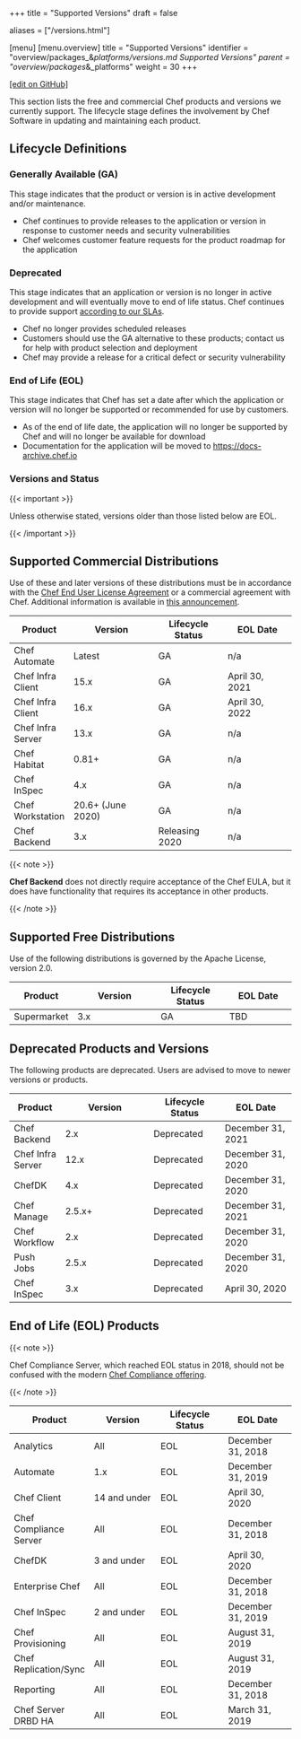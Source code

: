 +++
title = "Supported Versions"
draft = false

aliases = ["/versions.html"]

[menu]
  [menu.overview]
    title = "Supported Versions"
    identifier = "overview/packages_&_platforms/versions.md Supported Versions"
    parent = "overview/packages_&_platforms"
    weight = 30
+++

[\[edit on GitHub\]](https://github.com/chef/chef-web-docs/blob/master/content/versions.md)

This section lists the free and commercial Chef products and versions we
currently support. The lifecycle stage defines the involvement by Chef
Software in updating and maintaining each product.

## Lifecycle Definitions

### Generally Available (GA)

This stage indicates that the product or version is in active
development and/or maintenance.

-   Chef continues to provide releases to the application or version in
    response to customer needs and security vulnerabilities
-   Chef welcomes customer feature requests for the product roadmap for
    the application

### Deprecated

This stage indicates that an application or version is no longer in
active development and will eventually move to end of life status. Chef
continues to provide support [according to our
SLAs](https://www.chef.io/service-level-agreement/).

-   Chef no longer provides scheduled releases
-   Customers should use the GA alternative to these products; contact
    us for help with product selection and deployment
-   Chef may provide a release for a critical defect or security
    vulnerability

### End of Life (EOL)

This stage indicates that Chef has set a date after which the
application or version will no longer be supported or recommended for
use by customers.

-   As of the end of life date, the application will no longer be
    supported by Chef and will no longer be available for download
-   Documentation for the application will be moved to
    <https://docs-archive.chef.io>

### Versions and Status

{{< important >}}

Unless otherwise stated, versions older than those listed below are EOL.

{{< /important >}}

## Supported Commercial Distributions

Use of these and later versions of these distributions must be in
accordance with the [Chef End User License
Agreement](https://www.chef.io/end-user-license-agreement/) or a
commercial agreement with Chef. Additional information is available in
[this
announcement](https://blog.chef.io/2019/04/02/chef-software-announces-the-enterprise-automation-stack/).

<table>
<colgroup>
<col style="width: 18%" />
<col style="width: 31%" />
<col style="width: 25%" />
<col style="width: 25%" />
</colgroup>
<thead>
<tr class="header">
<th>Product</th>
<th>Version</th>
<th>Lifecycle Status</th>
<th>EOL Date</th>
</tr>
</thead>
<tbody>
<tr class="odd">
<td>Chef Automate</td>
<td>Latest</td>
<td>GA</td>
<td>n/a</td>
</tr>
<tr class="even">
<td>Chef Infra Client</td>
<td>15.x</td>
<td>GA</td>
<td>April 30, 2021</td>
</tr>
<tr class="odd">
<td>Chef Infra Client</td>
<td>16.x</td>
<td>GA</td>
<td>April 30, 2022</td>
</tr>
<tr class="even">
<td>Chef Infra Server</td>
<td>13.x</td>
<td>GA</td>
<td>n/a</td>
</tr>
<tr class="odd">
<td>Chef Habitat</td>
<td>0.81+</td>
<td>GA</td>
<td>n/a</td>
</tr>
<tr class="even">
<td>Chef InSpec</td>
<td>4.x</td>
<td>GA</td>
<td>n/a</td>
</tr>
<tr class="odd">
<td>Chef Workstation</td>
<td>20.6+ (June 2020)</td>
<td>GA</td>
<td>n/a</td>
</tr>
<tr class="odd">
<td>Chef Backend</td>
<td>3.x</td>
<td>Releasing 2020</td>
<td>n/a</td>
</tr>
</tbody>
</table>

{{< note >}}

**Chef Backend** does not directly require acceptance of the Chef
EULA, but it does have functionality that requires its acceptance in other
products.

{{< /note >}}

## Supported Free Distributions

Use of the following distributions is governed by the Apache License,
version 2.0.

<table>
<colgroup>
<col style="width: 18%" />
<col style="width: 31%" />
<col style="width: 25%" />
<col style="width: 25%" />
</colgroup>
<thead>
<tr class="header">
<th>Product</th>
<th>Version</th>
<th>Lifecycle Status</th>
<th>EOL Date</th>
</tr>
</thead>
<tbody>
<tr class="even">
<td>Supermarket</td>
<td>3.x</td>
<td>GA</td>
<td>TBD</td>
</tr>
</tbody>
</table>

## Deprecated Products and Versions

The following products are deprecated. Users are advised to move to
newer versions or products.

<table>
<colgroup>
<col style="width: 18%" />
<col style="width: 31%" />
<col style="width: 25%" />
<col style="width: 25%" />
</colgroup>
<thead>
<tr class="header">
<th>Product</th>
<th>Version</th>
<th>Lifecycle Status</th>
<th>EOL Date</th>
</tr>
</thead>
<tbody>
<tr class="odd">
<td>Chef Backend</td>
<td>2.x</td>
<td>Deprecated</td>
<td>December 31, 2021</td>
</tr>
<tr class="even">
<td>Chef Infra Server</td>
<td>12.x</td>
<td>Deprecated</td>
<td>December 31, 2020</td>
</tr>
<tr class="odd">
<td>ChefDK</td>
<td>4.x</td>
<td>Deprecated</td>
<td>December 31, 2020</td>
</tr>
<tr class="even">
<td>Chef Manage</td>
<td>2.5.x+</td>
<td>Deprecated</td>
<td>December 31, 2021</td>
</tr>
<tr class="odd">
<td>Chef Workflow</td>
<td>2.x</td>
<td>Deprecated</td>
<td>December 31, 2020</td>
</tr>
<tr class="even">
<td>Push Jobs</td>
<td>2.5.x</td>
<td>Deprecated</td>
<td>December 31, 2020</td>
</tr>
<tr class="odd">
<td>Chef InSpec</td>
<td>3.x</td>
<td>Deprecated</td>
<td>April 30, 2020</td>
</tr>
</tbody>
</table>

## End of Life (EOL) Products

{{< note >}}

Chef Compliance Server, which reached EOL status in 2018, should not be
confused with the modern [Chef Compliance offering](/compliance/).

{{< /note >}}

<table>
<colgroup>
<col style="width: 25%" />
<col style="width: 25%" />
<col style="width: 25%" />
<col style="width: 25%" />
</colgroup>
<thead>
<tr class="header">
<th>Product</th>
<th>Version</th>
<th>Lifecycle Status</th>
<th>EOL Date</th>
</tr>
</thead>
<tbody>
<tr class="odd">
<td>Analytics</td>
<td>All</td>
<td>EOL</td>
<td>December 31, 2018</td>
</tr>
<tr class="even">
<td>Automate</td>
<td>1.x</td>
<td>EOL</td>
<td>December 31, 2019</td>
</tr>
<tr class="odd">
<td>Chef Client</td>
<td>14 and under</td>
<td>EOL</td>
<td>April 30, 2020</td>
</tr>
<tr class="even">
<td>Chef Compliance Server</td>
<td>All</td>
<td>EOL</td>
<td>December 31, 2018</td>
</tr>
<tr class="odd">
<td>ChefDK</td>
<td>3 and under</td>
<td>EOL</td>
<td>April 30, 2020</td>
</tr>
<tr class="even">
<td>Enterprise Chef</td>
<td>All</td>
<td>EOL</td>
<td>December 31, 2018</td>
</tr>
<tr class="odd">
<td>Chef InSpec</td>
<td>2 and under</td>
<td>EOL</td>
<td>December 31, 2019</td>
</tr>
<tr class="even">
<td>Chef Provisioning</td>
<td>All</td>
<td>EOL</td>
<td>August 31, 2019</td>
</tr>
<tr class="odd">
<td>Chef Replication/Sync</td>
<td>All</td>
<td>EOL</td>
<td>August 31, 2019</td>
</tr>
<tr class="even">
<td>Reporting</td>
<td>All</td>
<td>EOL</td>
<td>December 31, 2018</td>
</tr>
<tr class="odd">
<td>Chef Server DRBD HA</td>
<td>All</td>
<td>EOL</td>
<td>March 31, 2019</td>
</tr>
</tbody>
</table>
